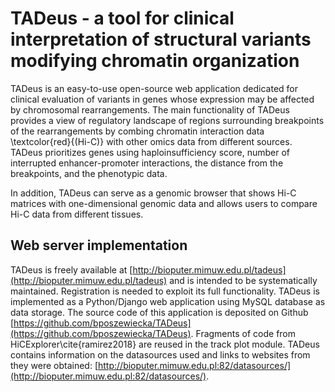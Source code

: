 # TADeus - a tool for clinical interpretation of structural variants modifying chromatin organization

TADeus is an easy-to-use open-source web application dedicated for clinical evaluation of variants in genes whose expression may be affected by chromosomal rearrangements. The main functionality of TADeus provides a view of regulatory landscape of regions surrounding breakpoints of the rearrangements by combing chromatin interaction data \textcolor{red}{(Hi-C)} with other omics data from different sources. TADeus prioritizes genes using haploinsufficiency score, number of interrupted enhancer-promoter interactions, the distance from the breakpoints, and the phenotypic data.

In addition, TADeus can serve as a genomic browser that shows Hi-C matrices with one-dimensional genomic data and allows users to compare Hi-C data from different tissues. 

## Web server implementation

TADeus is freely available at [http://bioputer.mimuw.edu.pl/tadeus](http://bioputer.mimuw.edu.pl/tadeus) and is intended to be systematically maintained. Registration is needed to exploit its full functionality. TADeus is implemented as a Python/Django web application using MySQL database as data storage. The source code of this application is deposited on Github [https://github.com/bposzewiecka/TADeus](https://github.com/bposzewiecka/TADeus). Fragments of code from HiCExplorer\cite{ramirez2018} are reused in the track plot module. TADeus contains information on the datasources used and links to websites from they were obtained: [http://bioputer.mimuw.edu.pl:82/datasources/](http://bioputer.mimuw.edu.pl:82/datasources/).